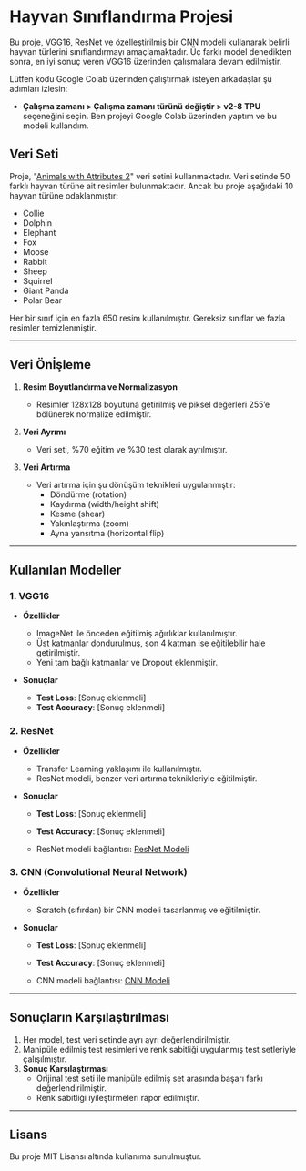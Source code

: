 # Hayvan Sınıflandırma Projesi
Bu proje, VGG16, ResNet ve özelleştirilmiş bir CNN modeli kullanarak belirli hayvan türlerini sınıflandırmayı amaçlamaktadır. Üç farklı model denedikten sonra, en iyi sonuç veren VGG16 üzerinden çalışmalara devam edilmiştir.

Lütfen kodu Google Colab üzerinden çalıştırmak isteyen arkadaşlar şu adımları izlesin:
- **Çalışma zamanı > Çalışma zamanı türünü değiştir > v2-8 TPU** seçeneğini seçin.
Ben projeyi Google Colab üzerinden yaptım ve bu modeli kullandım.


## Veri Seti
Proje, "[Animals with Attributes 2](https://www.kaggle.com/rrebirrth/animals-with-attributes-2)" veri setini kullanmaktadır. Veri setinde 50 farklı hayvan türüne ait resimler bulunmaktadır. Ancak bu proje aşağıdaki 10 hayvan türüne odaklanmıştır:
- Collie
- Dolphin
- Elephant
- Fox
- Moose
- Rabbit
- Sheep
- Squirrel
- Giant Panda
- Polar Bear

Her bir sınıf için en fazla 650 resim kullanılmıştır. Gereksiz sınıflar ve fazla resimler temizlenmiştir.

---

## Veri Önİşleme
1. **Resim Boyutlandırma ve Normalizasyon**
   - Resimler 128x128 boyutuna getirilmiş ve piksel değerleri 255’e bölünerek normalize edilmiştir.

2. **Veri Ayrımı**
   - Veri seti, %70 eğitim ve %30 test olarak ayrılmıştır.

3. **Veri Artırma**
   - Veri artırma için şu dönüşüm teknikleri uygulanmıştır:
     - Döndürme (rotation)
     - Kaydırma (width/height shift)
     - Kesme (shear)
     - Yakınlaştırma (zoom)
     - Ayna yansıtma (horizontal flip)

---

## Kullanılan Modeller

### 1. **VGG16**
- **Özellikler**
  - ImageNet ile önceden eğitilmiş ağırlıklar kullanılmıştır.
  - Üst katmanlar dondurulmuş, son 4 katman ise eğitilebilir hale getirilmiştir.
  - Yeni tam bağlı katmanlar ve Dropout eklenmiştir.

- **Sonuçlar**
  - **Test Loss**: [Sonuç eklenmeli]
  - **Test Accuracy**: [Sonuç eklenmeli]


### 2. **ResNet**
- **Özellikler**
  - Transfer Learning yaklaşımı ile kullanılmıştır.
  - ResNet modeli, benzer veri artırma teknikleriyle eğitilmiştir.

- **Sonuçlar**
  - **Test Loss**: [Sonuç eklenmeli]
  - **Test Accuracy**: [Sonuç eklenmeli]


  - ResNet modeli bağlantısı: [ResNet Modeli](https://colab.research.google.com/drive/1niqPY9xY4ine64EW_ZKOWa3TOAoP6QBT?usp=sharing)

### 3. **CNN (Convolutional Neural Network)**
- **Özellikler**
  - Scratch (sıfırdan) bir CNN modeli tasarlanmış ve eğitilmiştir.

- **Sonuçlar**
  - **Test Loss**: [Sonuç eklenmeli]
  - **Test Accuracy**: [Sonuç eklenmeli]


  - CNN modeli bağlantısı: [CNN Modeli](https://colab.research.google.com/drive/161oHfv6lYHywYd-1lLupzKIvKoB5RtDV?usp=sharing)

---

## Sonuçların Karşılaştırılması
1. Her model, test veri setinde ayrı ayrı değerlendirilmiştir.
2. Manipüle edilmiş test resimleri ve renk sabitliği uygulanmış test setleriyle çalışılmıştır.
3. **Sonuç Karşılaştırması**
   - Orijinal test seti ile manipüle edilmiş set arasında başarı farkı değerlendirilmiştir.
   - Renk sabitliği iyileştirmeleri rapor edilmiştir.

---

## Lisans
Bu proje MIT Lisansı altında kullanıma sunulmuştur.

